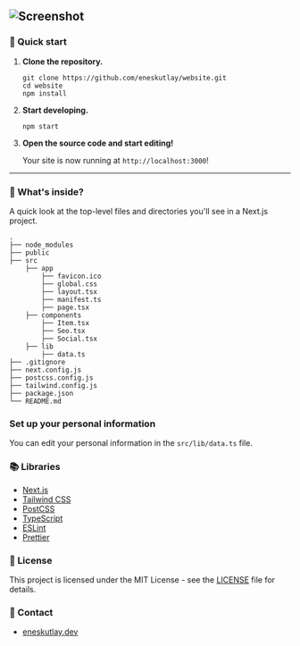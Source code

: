![Screenshot](https://s3-alpha.figma.com/hub/file/5585933441/078a4d58-5dbd-4514-8f00-fc23ac788c11-cover.png)
---
### 🚀 Quick start

1. **Clone the repository.**

    ```shell
    git clone https://github.com/eneskutlay/website.git
    cd website
    npm install
    ```

2. **Start developing.**

    ```shell
    npm start
    ```

3. **Open the source code and start editing!**

    Your site is now running at `http://localhost:3000`!

---

### 🧐 What's inside?

A quick look at the top-level files and directories you'll see in a Next.js project.

    .
    ├── node_modules
    ├── public
    ├── src
        ├── app
            ├── favicon.ico
            ├── global.css
            ├── layout.tsx
            ├── manifest.ts
            ├── page.tsx
        ├── components
            ├── Item.tsx
            ├── Seo.tsx
            ├── Social.tsx
        ├── lib
            ├── data.ts
    ├── .gitignore
    ├── next.config.js
    ├── postcss.config.js
    ├── tailwind.config.js
    ├── package.json
    └── README.md


### Set up your personal information
You can edit your personal information in the `src/lib/data.ts` file.
    

### 📚 Libraries

- [Next.js](https://nextjs.org/)
- [Tailwind CSS](https://tailwindcss.com/)
- [PostCSS](https://postcss.org/)
- [TypeScript](https://www.typescriptlang.org/)
- [ESLint](https://eslint.org/)
- [Prettier](https://prettier.io/)

### 📝 License

This project is licensed under the MIT License - see the [LICENSE](Lhttps://github.com/eneskutlay/website/blob/main/LICENSE) file for details.


### 📧 Contact

- [eneskutlay.dev](https://eneskutlay.dev)

